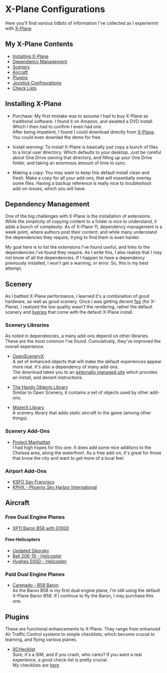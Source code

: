 # X-Plane Configurations

Here you'll find various tidbits of information I've collected as I experiemnt with [X-Plane](https://www.x-plane.com/)

## My X-Plane Contents
- [Installing X-Plane](#installing-x-plane)
- [Dependency Management](#dependency-management)
- [Scenery](#scenery)
- [Aircraft](#aircraft)
- [Plugins](#plugins)
- [Joystick Configurations](./joystick-configurations/)
- [Check Lists](./xchecklists/)
## Installing X-Plane

- Purchase: My first mistake was to assume I had to buy X-Plane as traditional software. I found it on Amazon, and awaited a DVD install. Which I then had to confirm I even had one.  
  After being impatient, I found I could download directly from [X-Plane](https://www.x-plane.com/desktop/buy-it/). You could even downlad the demo for free.

- Install *warning*: To install X-Plane is basically just copy a bunch of files to a local user directory. Which defaults to your desktop. Just be careful about One Drive owning that directory, and filling up your One Drive folder, and taking an enormous amount of time to sync.

- Making a copy: You may want to keep this default install clean and fresh. Make a copy for all your add-ons, that will essentially overlay some files. Having a backup reference is really nice to troubleshoot add-on issues, which you will have.

## Dependency Management

One of the big challenges with X-Plane is the installation of extensions. While the simplicity of copying content to a folder is nice to understand, it adds a bunch of complexity. As of X-Plane 11, dependency management is a week point, where authors post their content, and while many understand the dependencies they require, trying to find them is even harder.

My goal here is to list the extensions I've found useful, and links to the dependencies I've found they require. As I write this, I also realize that I may not know of all the dependencies. If I happen to have a dependency previously installed, I won't get a warning, or error. So, this is my best attempt.

## Scenery

As I battled X-Plane performance, I learned it's a combination of good hardware, as well as good scenery. Once I was getting decent [fps][fps] (for X-Plane), I realized the low quality wasn't the rendering, rather the default scenery and [liveries] that come with the default X-Plane install. 

### Scenery Libraries

As noted in dependencies, a many add-ons depend on other libraries. These are the most common I've found. Cumulatively, they've improved the overall experience. 

-  [OpenSceneryX](https://forums.x-plane.org/index.php?/files/file/2226-opensceneryx/)  
A set of enhanced objects that will make the default experiences appear more real. It's also a dependency of many add-ons.  
  The download takes you to an [externally managed site](https://www.opensceneryx.com/) which provides an install, and decent instructions.

- [The Handy Objects Library](https://forums.x-plane.org/index.php?/files/file/24261-the-handy-objects-library/)  
  Similar to Open Scenery, it contains a set of objects used by other add-ons.

- [MisterX Library](https://forums.x-plane.org/index.php?/files/file/28167-misterx-library-and-static-aircraft-extension/)  
  A scenery library that adds static aircraft to the game (among other things).

### Scenery Add-Ons

- [Project Manhattan](https://forums.x-plane.org/index.php?/files/file/56010-x-plane-11-project-manhattan/)  
  I had high hopes for this one. It does add some nice additons to the Chelsea area, along the waterfront. As a free add-on, it's great for those that know the city and want to get more of a local feel.

### Airport Add-Ons

- [KSFO San Francisco](https://forums.x-plane.org/index.php?/files/file/29166-ksfo-san-francisco-international-airport-and-city/)
- [KPHX - Phoenix Sky Harbor International](https://forums.x-plane.org/index.php?/files/file/26819-kphx-phoenix-sky-harbor-international/)

## Aircraft

### Free Dual Engine Planes

- [XP11 Baron B58 with G1000](https://forums.x-plane.org/index.php?/files/file/47555-xp11-baron-b58-with-g1000/)

#### Free Helicopters
- [Updated Sikorsky](https://forums.x-plane.org/index.php?/files/file/50881-updated-sikorsky-s-76-for-xp-1130/)
- [Bell 206-19 - Helicopter](https://forums.x-plane.org/index.php?/files/file/51369-bell-206-19-helicopter/)
- [Hughes 500D - Helicopter](https://forums.x-plane.org/index.php?/files/file/52938-hughes-500d/)
### Paid Dual Engine Planes
- [Carenado - B58 Baron](https://www.aerosoft.com/us/flight-simulation/xplane-11/aircraft/2642/carenado-b58-baron-xp11?c=891)  
  As the Baron B58 is my first dual engine plane, I'm still using the default X-Plane Baron B58. If I continue to fly the Baron, I may purchase this one.

## Plugins

These are functional enhancements to X-Plane. They range from enhanced Air Traffic Control systems to simple checklists, which become crucial to learning, and flying various planes. 

- [XCHecklist](https://forums.x-plane.org/index.php?/files/file/20785-xchecklist-linwinmac3264/)  
Sure, it's a SIM, and if you crash, who cares? If you want a real experience, a good check-list is pretty crucial.  
  My checklists are [here](./x-plane/xchecklists/)

[fps]:      ../definitions.md#fps
[liveries]: ../definitions.md#liveries
